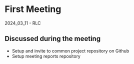 # First Meeting

2024_03_11 - RLC

## Discussed during the meeting

- Setup and invite to common project repository on Github
- Setup meeting reports repository
